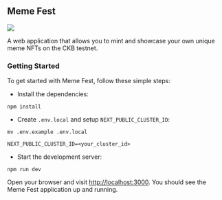 ## Meme Fest

![](https://images.spr.so/cdn-cgi/imagedelivery/j42No7y-dcokJuNgXeA0ig/b80c935c-ba68-4b3f-9bb2-a068608ca22a/Meme_fest_section/public)

A web application that allows you to mint and showcase your own unique meme NFTs on the CKB testnet. 

### Getting Started

To get started with Meme Fest, follow these simple steps:

- Install the dependencies:
```
npm install
```

- Create `.env.local` and setup `NEXT_PUBLIC_CLUSTER_ID`:
```
mv .env.example .env.local
```

```
NEXT_PUBLIC_CLUSTER_ID=<your_cluster_id>
```

-	Start the development server:
```
npm run dev
```

Open your browser and visit [http://localhost:3000](http://localhost:3000). You should see the Meme Fest application up and running.

